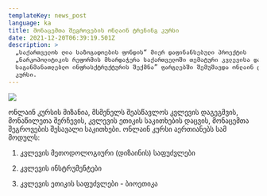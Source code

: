 ```yaml
---
templateKey: news_post
language: ka
title: მონაცემთა შეგროვების ონლაინ ტრენინგ კურსი
date: 2021-12-20T06:39:19.501Z
description: >
  „საქართველოს ღია საზოგადოების ფონდის“ მიერ დაფინანსებული პროექტის
  „ნარკოპოლიტიკის რეფორმის მხარდაჭერა საქართველოში თემატური კვლევისა და
  საგანმანათლებლო ინფრასქტრუქტურის შექმნა” ფარგლებში შემუშავდა ონლაინ ტრენინგ
  კურსი.
---
```

<div class='image-list'>

![](/media/uploads/screenshot-106-.png)

</div>

ონლაინ კურსის მიზანია, მსმენელს შეასწავლოს კვლევის დაგეგმვის, მონაწილეთა შერჩევის, კვლევის ეთიკის საკითხების დაცვის, მონაცემთა შეგროვების შესავალი საკითხები. ონლაინ კურსი აერთიანებს სამ მოდულს:

1.	კვლევის მეთოდოლოგიური (დიზაინის) საფუძვლები

2.	კვლევის ინსტრუმენტები

3.	კვლევის ეთიკის საფუძვლები - ბიოეთიკა
